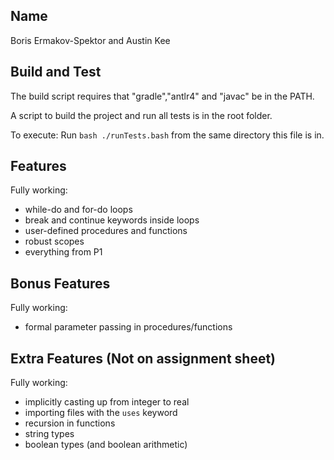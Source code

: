 ## Name
Boris Ermakov-Spektor and Austin Kee

## Build and Test

The build script requires that "gradle","antlr4" and "javac" be in the PATH.

A script to build the project and run all tests is in the root folder.

To execute: Run `bash ./runTests.bash` from the same directory this file is in.

## Features
Fully working:
- while-do and for-do loops
- break and continue keywords inside loops
- user-defined procedures and functions
- robust scopes
- everything from P1

## Bonus Features
Fully working:
- formal parameter passing in procedures/functions

## Extra Features (Not on assignment sheet)
Fully working:
- implicitly casting up from integer to real
- importing files with the `uses` keyword
- recursion in functions
- string types
- boolean types (and boolean arithmetic)